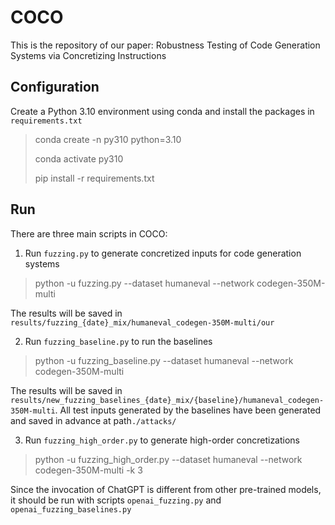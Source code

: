 # COCO
This is the repository of our paper: Robustness Testing of Code Generation Systems via Concretizing Instructions

## Configuration

Create a Python 3.10 environment using conda and install the packages in `requirements.txt`

> conda create -n py310 python=3.10
>
> conda activate py310
>
> pip install -r requirements.txt

## Run

There are three main scripts in COCO: 

1. Run `fuzzing.py` to generate concretized inputs for code generation systems

> python -u fuzzing.py --dataset humaneval --network codegen-350M-multi

The results will be saved in `results/fuzzing_{date}_mix/humaneval_codegen-350M-multi/our`

2. Run `fuzzing_baseline.py` to run the baselines

> python -u fuzzing_baseline.py --dataset humaneval --network codegen-350M-multi

The results will be saved in `results/new_fuzzing_baselines_{date}_mix/{baseline}/humaneval_codegen-350M-multi`. All test inputs generated by the baselines have been generated and saved in advance at path`./attacks/`

3. Run `fuzzing_high_order.py` to generate high-order concretizations

> python -u fuzzing_high_order.py --dataset humaneval --network codegen-350M-multi -k 3

Since the invocation of ChatGPT  is different from other pre-trained models, it should be run with scripts `openai_fuzzing.py` and `openai_fuzzing_baselines.py`

